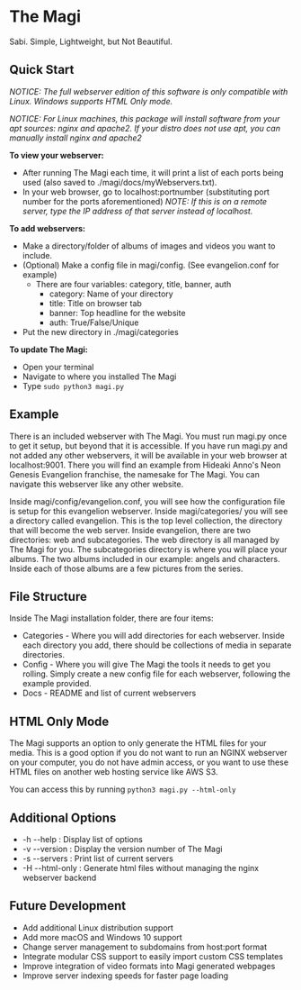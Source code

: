 **The Magi**
=========================================
Sabi. Simple, Lightweight, but Not Beautiful.


Quick Start
-------------------

_NOTICE: The full webserver edition of this software is only compatible with Linux. Windows supports HTML Only mode._

_NOTICE: For Linux machines, this package will install software from your apt sources: nginx and apache2. If your distro does not use apt, you can manually install nginx and apache2_

**To view your webserver:**
* After running The Magi each time, it will print a list of each ports being
          used (also saved to ./magi/docs/myWebservers.txt).
* In your web browser, go to localhost:portnumber (substituting port number
          for the ports aforementioned) _NOTE: If this is on a remote server, type
          the IP address of that server instead of localhost._

**To add webservers:**
* Make a directory/folder of albums of images and videos you want to include.
* (Optional) Make a config file in magi/config. (See evangelion.conf for example)
  * There are four variables: category, title, banner, auth
    * category: Name of your directory
    * title: Title on browser tab
    * banner: Top headline for the website
    * auth: True/False/Unique
* Put the new directory in ./magi/categories

**To update The Magi:**
* Open your terminal
* Navigate to where you installed The Magi
* Type `sudo python3 magi.py`


Example
-------------

There is an included webserver with The Magi.  You must run magi.py once to get it setup,
but beyond that it is accessible. If you have run magi.py and not added any other webservers,
it will be available in your web browser at localhost:9001.  There you will find an example
from Hideaki Anno's Neon Genesis Evangelion franchise, the namesake for The Magi.  You can
navigate this webserver like any other website.

Inside magi/config/evangelion.conf, you will see how the configuration file is setup for this
evangelion webserver.  Inside magi/categories/ you will see a directory called evangelion.
This is the top level collection, the directory that will become the web server.  Inside
evangelion, there are two directories: web and subcategories. The web directory is all managed
by The Magi for you. The subcategories directory is where you will place your albums. The two
albums included in our example: angels and characters.  Inside each of those albums are
a few pictures from the series.

File Structure
--------------------

Inside The Magi installation folder, there are four items:

* Categories - Where you will add directories for each webserver. Inside each directory you add,
                there should be collections of media in separate directories.
* Config - Where you will give The Magi the tools it needs to get you rolling. Simply create a new
            config file for each webserver, following the example provided.
* Docs - README and list of current webservers

HTML Only Mode
------------------

The Magi supports an option to only generate the HTML files for your media.  This is a good option 
if you do not want to run an NGINX webserver on your computer, you do not have admin access, or you
want to use these HTML files on another web hosting service like AWS S3.

You can access this by running `python3 magi.py --html-only`

Additional Options
-------------------
* -h --help      : Display list of options
* -v --version   : Display the version number of The Magi
* -s --servers   : Print list of current servers
* -H --html-only : Generate html files without managing the nginx webserver backend

Future Development
-----------------------

* Add additional Linux distribution support
* Add more macOS and Windows 10 support
* Change server management to subdomains from host:port format
* Integrate modular CSS support to easily import custom CSS templates
* Improve integration of video formats into Magi generated webpages
* Improve server indexing speeds for faster page loading
